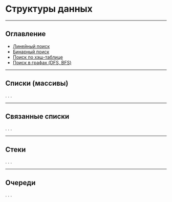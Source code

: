<h1>Структуры данных</h1>

---

<!-- Оглавление -->
<h2>Оглавление</h2>
<nav>
  <ul>
    <li><a href="#раздел-1">Линейный поиск</a></li>
    <li><a href="#раздел-2">Бинарный поиск</a></li>
    <li><a href="#раздел-3">Поиск по хэш-таблице</a></li>
    <li><a href="#раздел-4">Поиск в графах (DFS, BFS)</a></li>
  </ul>
</nav>

---

<!-- Разделы -->
<h2 id="раздел-1">Списки (массивы)</h2>
    <p>. . .</p>

---

<h2 id="раздел-2">Связанные списки</h2>
    <p>. . .</p>

---

<h2 id="раздел-3">Стеки</h2>
    <p>. . .</p>

---

<h2 id="раздел-4">Очереди</h2>
    <p>. . .</p>

